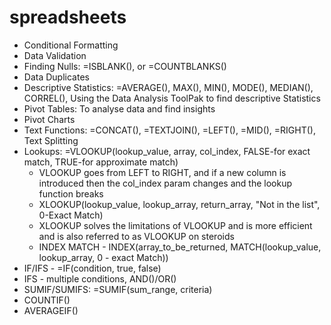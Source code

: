 # spreadsheets

- Conditional Formatting
- Data Validation
- Finding Nulls: =ISBLANK(), or =COUNTBLANKS()
- Data Duplicates
- Descriptive Statistics: =AVERAGE(), MAX(), MIN(), MODE(), MEDIAN(), CORREL(), Using the Data Analysis ToolPak to find descriptive Statistics
- Pivot Tables: To analyse data and find insights
- Pivot Charts
- Text Functions: =CONCAT(), =TEXTJOIN(), =LEFT(), =MID(), =RIGHT(), Text Splitting
- Lookups: =VLOOKUP(lookup_value, array, col_index, FALSE-for exact match, TRUE-for approximate match)
  - VLOOKUP goes from LEFT to RIGHT, and if a new column is introduced then the col_index param changes and the lookup function breaks
  - XLOOKUP(lookup_value, lookup_array, return_array, "Not in the list", 0-Exact Match)
  - XLOOKUP solves the limitations of VLOOKUP and is more efficient and is also referred to as VLOOKUP on steroids
  - INDEX MATCH - INDEX(array_to_be_returned, MATCH(lookup_value, lookup_array, 0 - exact Match))
- IF/IFS - =IF(condition, true, false)
- IFS - multiple conditions, AND()/OR()
- SUMIF/SUMIFS: =SUMIF(sum_range, criteria)
- COUNTIF()
- AVERAGEIF()
